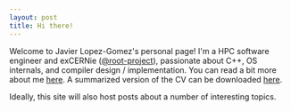 ```yaml
---
layout: post
title: Hi there!
---
```


Welcome to Javier Lopez-Gomez's personal page!
I'm a HPC software engineer and exCERNie ([@root-project](https://github.com/root-project/)), passionate about C++, OS internals, and compiler design / implementation.
You can read a bit more about me [here](/about).
A summarized version of the CV can be downloaded [here](/public/cv_en-US.pdf).

Ideally, this site will also host posts about a number of interesting topics.

